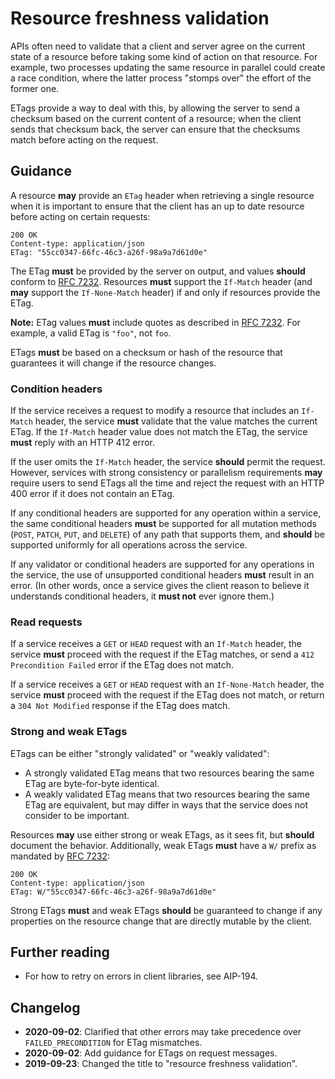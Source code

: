 # Resource freshness validation

APIs often need to validate that a client and server agree on the current state
of a resource before taking some kind of action on that resource. For example,
two processes updating the same resource in parallel could create a race
condition, where the latter process "stomps over" the effort of the former one.

ETags provide a way to deal with this, by allowing the server to send a
checksum based on the current content of a resource; when the client sends that
checksum back, the server can ensure that the checksums match before acting on
the request.

## Guidance

A resource **may** provide an `ETag` header when retrieving a single resource
when it is important to ensure that the client has an up to date resource
before acting on certain requests:

```
200 OK
Content-type: application/json
ETag: "55cc0347-66fc-46c3-a26f-98a9a7d61d0e"
```

The ETag **must** be provided by the server on output, and values **should**
conform to [RFC 7232][]. Resources **must** support the `If-Match` header (and
**may** support the `If-None-Match` header) if and only if resources provide
the ETag.

**Note:** ETag values **must** include quotes as described in [RFC 7232][]. For
example, a valid ETag is `"foo"`, not `foo`.

ETags **must** be based on a checksum or hash of the resource that guarantees
it will change if the resource changes.

### Condition headers

If the service receives a request to modify a resource that includes an
`If-Match` header, the service **must** validate that the value matches the
current ETag. If the `If-Match` header value does not match the ETag, the
service **must** reply with an HTTP 412 error.

If the user omits the `If-Match` header, the service **should** permit the
request. However, services with strong consistency or parallelism requirements
**may** require users to send ETags all the time and reject the request with an
HTTP 400 error if it does not contain an ETag.

If any conditional headers are supported for any operation within a service,
the same conditional headers **must** be supported for all mutation methods
(`POST`, `PATCH`, `PUT`, and `DELETE`) of any path that supports them, and
**should** be supported uniformly for all operations across the service.

If any validator or conditional headers are supported for any operations in the
service, the use of unsupported conditional headers **must** result in an
error. (In other words, once a service gives the client reason to believe it
understands conditional headers, it **must not** ever ignore them.)

### Read requests

If a service receives a `GET` or `HEAD` request with an `If-Match` header, the
service **must** proceed with the request if the ETag matches, or send a
`412 Precondition Failed` error if the ETag does not match.

If a service receives a `GET` or `HEAD` request with an `If-None-Match` header,
the service **must** proceed with the request if the ETag does not match, or
return a `304 Not Modified` response if the ETag does match.

### Strong and weak ETags

ETags can be either "strongly validated" or "weakly validated":

- A strongly validated ETag means that two resources bearing the same ETag are
  byte-for-byte identical.
- A weakly validated ETag means that two resources bearing the same ETag are
  equivalent, but may differ in ways that the service does not consider to be
  important.

Resources **may** use either strong or weak ETags, as it sees fit, but
**should** document the behavior. Additionally, weak ETags **must** have a `W/`
prefix as mandated by [RFC 7232][]:

```
200 OK
Content-type: application/json
ETag: W/"55cc0347-66fc-46c3-a26f-98a9a7d61d0e"
```

Strong ETags **must** and weak ETags **should** be guaranteed to change if any
properties on the resource change that are directly mutable by the client.

## Further reading

- For how to retry on errors in client libraries, see AIP-194.

## Changelog

- **2020-09-02**: Clarified that other errors may take precedence over
  `FAILED_PRECONDITION` for ETag mismatches.
- **2020-09-02**: Add guidance for ETags on request messages.
- **2019-09-23**: Changed the title to "resource freshness validation".

[rfc 7232]: https://tools.ietf.org/html/rfc7232#section-2.3
